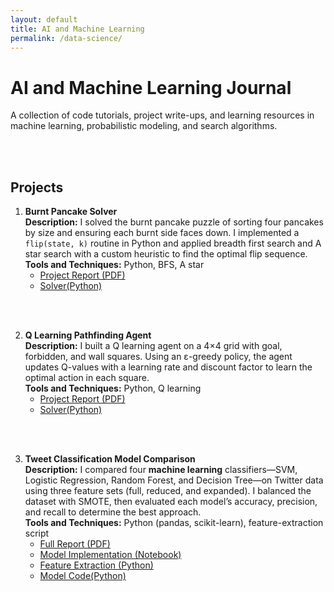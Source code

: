 ```yaml
---
layout: default
title: AI and Machine Learning
permalink: /data-science/
---
```


#  AI and Machine Learning Journal

A collection of code tutorials, project write-ups, and learning resources in machine learning, probabilistic modeling, and search algorithms.
<!--
## Learning

Begin here for theory notes, tutorials and lecture materials:  
* [Data Science Learning Resources →](/data-science/learning/)
-->
<br><br>

## Projects

1. **Burnt Pancake Solver**  
   **Description:** I solved the burnt pancake puzzle of sorting four pancakes by size and ensuring each burnt side faces down. I implemented a `flip(state, k)` routine in Python and applied breadth first search and A star search with a custom heuristic to find the optimal flip sequence.  
   **Tools and Techniques:** Python, BFS, A star  
   * [Project Report (PDF)](../data-science/works/Burnt_Pancake/Burnt_Pancake.pdf)
   * [Solver(Python)](../data-science/works/Burnt_Pancake/burnt_pancake.py)
     
<br><br>

2. **Q Learning Pathfinding Agent**  
   **Description:** I built a Q learning agent on a 4×4 grid with goal, forbidden, and wall squares. Using an ε-greedy policy, the agent updates Q-values with a learning rate and discount factor to learn the optimal action in each square.  
   **Tools and Techniques:** Python, Q learning  
   * [Project Report (PDF)](../data-science/Q-learn/Qlearn.pdf)
   * [Solver(Python)](../data-science/Q-learn/qlearn.py)
     
<br><br>

3. **Tweet Classification Model Comparison**  
   **Description:** I compared four **machine learning** classifiers—SVM, Logistic Regression, Random Forest, and Decision Tree—on Twitter data using three feature sets (full, reduced, and expanded). I balanced the dataset with SMOTE, then evaluated each model’s accuracy, precision, and recall to determine the best approach.  
   **Tools and Techniques:** Python (pandas, scikit-learn), feature-extraction script  
   * [Full Report (PDF)](/data-science/works/x_classification/hw1report%20(1).pdf)
   * [Model Implementation (Notebook)](../data-science/works/x_classification/hw1.ipynb)
   * [Feature Extraction (Python)](../data-science/works/x_classification/get_feature.py)
   * [Model Code(Python)](../data-science/works/x_classification/x_class.py)
